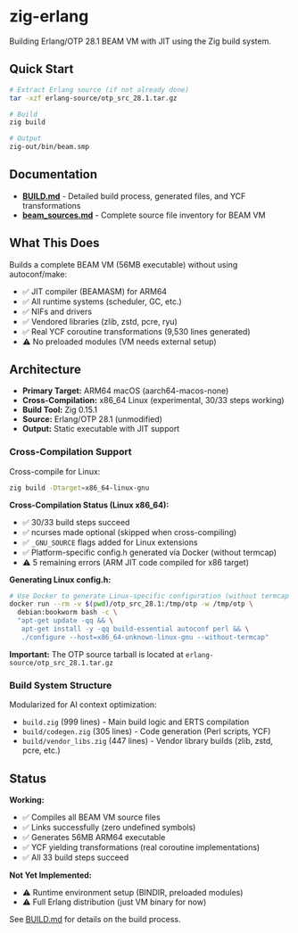 # zig-erlang

Building Erlang/OTP 28.1 BEAM VM with JIT using the Zig build system.

## Quick Start

```bash
# Extract Erlang source (if not already done)
tar -xzf erlang-source/otp_src_28.1.tar.gz

# Build
zig build

# Output
zig-out/bin/beam.smp
```

## Documentation

- **[BUILD.md](BUILD.md)** - Detailed build process, generated files, and YCF transformations
- **[beam_sources.md](beam_sources.md)** - Complete source file inventory for BEAM VM

## What This Does

Builds a complete BEAM VM (56MB executable) without using autoconf/make:
- ✅ JIT compiler (BEAMASM) for ARM64
- ✅ All runtime systems (scheduler, GC, etc.)
- ✅ NIFs and drivers
- ✅ Vendored libraries (zlib, zstd, pcre, ryu)
- ✅ Real YCF coroutine transformations (9,530 lines generated)
- ⚠️ No preloaded modules (VM needs external setup)

## Architecture

- **Primary Target:** ARM64 macOS (aarch64-macos-none)
- **Cross-Compilation:** x86_64 Linux (experimental, 30/33 steps working)
- **Build Tool:** Zig 0.15.1
- **Source:** Erlang/OTP 28.1 (unmodified)
- **Output:** Static executable with JIT support

### Cross-Compilation Support

Cross-compile for Linux:
```bash
zig build -Dtarget=x86_64-linux-gnu
```

**Cross-Compilation Status (Linux x86_64):**
- ✅ 30/33 build steps succeed
- ✅ ncurses made optional (skipped when cross-compiling)
- ✅ `_GNU_SOURCE` flags added for Linux extensions
- ✅ Platform-specific config.h generated via Docker (without termcap)
- ⚠️ 5 remaining errors (ARM JIT code compiled for x86 target)

**Generating Linux config.h:**
```bash
# Use Docker to generate Linux-specific configuration (without termcap for cross-compile)
docker run --rm -v $(pwd)/otp_src_28.1:/tmp/otp -w /tmp/otp \
  debian:bookworm bash -c \
  "apt-get update -qq && \
   apt-get install -y -qq build-essential autoconf perl && \
   ./configure --host=x86_64-unknown-linux-gnu --without-termcap"
```

**Important:** The OTP source tarball is located at `erlang-source/otp_src_28.1.tar.gz`

### Build System Structure

Modularized for AI context optimization:
- `build.zig` (999 lines) - Main build logic and ERTS compilation
- `build/codegen.zig` (305 lines) - Code generation (Perl scripts, YCF)
- `build/vendor_libs.zig` (447 lines) - Vendor library builds (zlib, zstd, pcre, etc.)

## Status

**Working:**
- ✅ Compiles all BEAM VM source files
- ✅ Links successfully (zero undefined symbols)
- ✅ Generates 56MB ARM64 executable
- ✅ YCF yielding transformations (real coroutine implementations)
- ✅ All 33 build steps succeed

**Not Yet Implemented:**
- ⚠️ Runtime environment setup (BINDIR, preloaded modules)
- ⚠️ Full Erlang distribution (just VM binary for now)

See [BUILD.md](BUILD.md) for details on the build process.
